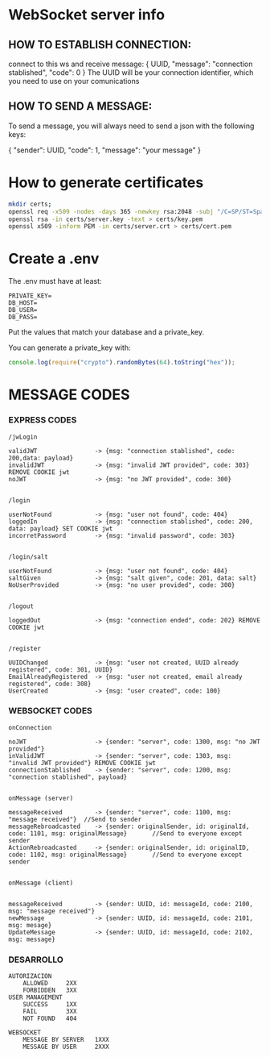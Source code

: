 # WebSocket server info #

## HOW TO ESTABLISH CONNECTION: ##

 connect to this ws and receive message:
 { UUID, "message": "connection stablished", "code": 0 }
 The UUID will be your connection identifier, which you need to use
 on your comunications

## HOW TO SEND A MESSAGE: ##

 To send a message, you will always need to send a json with the following
 keys:

 { "sender": UUID, "code": 1, "message": "your message" }


# How to generate certificates #

```bash
mkdir certs;
openssl req -x509 -nodes -days 365 -newkey rsa:2048 -subj "/C=SP/ST=Spain/L=Madrid/O=42/CN=127.0.0.1" -keyout certs/server.key -out certs/server.crt;
openssl rsa -in certs/server.key -text > certs/key.pem     
openssl x509 -inform PEM -in certs/server.crt > certs/cert.pem
```

# Create a .env #

The .env must have at least:

```.env
PRIVATE_KEY=
DB_HOST=
DB_USER=
DB_PASS=
```

Put the values that match your database and a private_key.

You can generate a private_key with:
```js
console.log(require("crypto").randomBytes(64).toString("hex"));
```


# MESSAGE CODES #

### EXPRESS CODES ###


    /jwLogin

    validJWT                -> {msg: "connection stablished", code: 200,data: payload}
    invalidJWT              -> {msg: "invalid JWT provided", code: 303} REMOVE COOKIE jwt
    noJWT                   -> {msg: "no JWT provided", code: 300}


    /login

    userNotFound		    -> {msg: "user not found", code: 404}
    loggedIn	 		    -> {msg: "connection stablished", code: 200, data: payload} SET COOKIE jwt
    incorretPassword	    -> {msg: "invalid password", code: 303}


    /login/salt

    userNotFound		    -> {msg: "user not found", code: 404}
    saltGiven			    -> {msg: "salt given", code: 201, data: salt}
    NoUserProvided		    -> {msg: "no user provided", code: 300}


    /logout

    loggedOut			    -> {msg: "connection ended", code: 202} REMOVE COOKIE jwt


    /register

    UUIDChanged				-> {msg: "user not created, UUID already registered", code: 301, UUID}
    EmailAlreadyRegistered	-> {msg: "user not created, email already registered", code: 308}
    UserCreated				-> {msg: "user created", code: 100}



### WEBSOCKET CODES ###

    onConnection

    noJWT					-> {sender: "server", code: 1300, msg: "no JWT provided"}
    inValidJWT				-> {sender: "server", code: 1303, msg: "invalid JWT provided"} REMOVE COOKIE jwt
    connectionStablished	-> {sender: "server", code: 1200, msg: "connection stablished", payload}


    onMessage (server)

    messageReceived			-> {sender: "server", code: 1100, msg: "message received"}	//Send to sender
    messageRebroadcasted	-> {sender: originalSender, id: originalId, code: 1101, msg: originalMessage}		//Send to everyone except sender
    ActionRebroadcasted		-> {sender: originalSender, id: originalID, code: 1102, msg: originalMessage}		//Send to everyone except sender


    onMessage (client)


    messageReceived			-> {sender: UUID, id: messageId, code: 2100, msg: "message received"}
    newMessage				-> {sender: UUID, id: messageId, code: 2101, msg: mesage}
    UpdateMessage			-> {sender: UUID, id: messageId, code: 2102, msg: message}


### DESARROLLO ###
    AUTORIZACIÓN
        ALLOWED		2XX
        FORBIDDEN	3XX
    USER MANAGEMENT
        SUCCESS		1XX
        FAIL		3XX
        NOT FOUND	404

    WEBSOCKET
        MESSAGE BY SERVER	1XXX
        MESSAGE BY USER		2XXX
